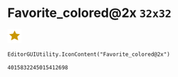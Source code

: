 # Favorite_colored@2x `32x32`
<img src="/img/Favorite_colored@2x.png" width=32 height=32>

``` CSharp
EditorGUIUtility.IconContent("Favorite_colored@2x")
```
```
4015832245015412698
```
